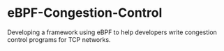 # eBPF-Congestion-Control
Developing a framework using eBPF to help developers write congestion control programs for TCP networks.

